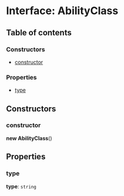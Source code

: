 # Interface: AbilityClass

## Table of contents

### Constructors

* [constructor](/auto-docs/form-core/interfaces/AbilityClass.md#constructor)

### Properties

* [type](/auto-docs/form-core/interfaces/AbilityClass.md#type)

## Constructors

### constructor

**new AbilityClass**()

## Properties

### type

**type**: `string`

